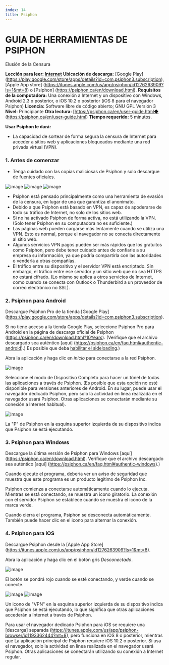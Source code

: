 ```yaml
---
index: 14
title: Psiphon
---
```

# GUIA DE HERRAMIENTAS DE PSIPHON

Elusión de la Censura

**Lección para leer: [Internet](umbrella://communications/the-internet)**
**Ubicación de descarga:** [Google Play] (https://play.google.com/store/apps/details?id=com.psiphon3.subscription), [Apple App store] (https://itunes.apple.com/us/app/psiphon/id1276263909?ls=1&mt=8) o [Psiphon] (https://psiphon.ca/en/download.html).
**Requisitos de la computadora:** Una conexión a Internet y un dispositivo con Windows, Android 2.3 o posterior, o iOS 10.2 o posterior (iOS 8 para el navegador Psiphon)
**Licencia:** Software libre de código abierto; GNU GPL Versión 3
**Nivel:** Principiante
**Otra lectura:** [https://psiphon.ca/en/user-guide.html◆ (https://psiphon.ca/en/user-guide.html)
**Tiempo requerido:** 5 minutos.

**Usar Psiphon le dará:**
- La capacidad de sortear de forma segura la censura de Internet para acceder a sitios web y aplicaciones bloqueados mediante una red privada virtual (VPN).

### 1. Antes de comenzar

- Tenga cuidado con las copias maliciosas de Psiphon y solo descargue de fuentes oficiales.

![image](tool_psiphon10.png)
![image](tool_psiphon11.png)
![image](tool_psiphon12.png)

- Psiphon está pensado principalmente como una herramienta de evasión de la censura, en lugar de una que garantiza el anonimato.
- Debido a que Psiphon está basado en VPN, es capaz de apoderarse de todo su tráfico de Internet, no solo de los sitios web.
- Si no ha activado Psiphon de forma activa, no está utilizando la VPN. (Solo tener Psiphon en su computadora no es suficiente.)
- Las páginas web pueden cargarse más lentamente cuando se utiliza una VPN. Esto es normal, porque el navegador no se conecta directamente al sitio web.
- Algunos servicios VPN pagos pueden ser más rápidos que los gratuitos como Psiphon, pero debe tener cuidado antes de confiarle a su empresa su información, ya que podría compartirla con las autoridades o venderla a otras compañías.
- El tráfico entre su dispositivo y el servidor VPN está encriptado. Sin embargo, el tráfico entre ese servidor y un sitio web que no sea HTTPS *no* estará cifrado. (Lo mismo se aplica a otros servicios de Internet, como cuando se conecta con Outlook o Thunderbird a un proveedor de correo electrónico no SSL).

### 2. Psiphon para Android

Descargue Psiphon Pro de la tienda [Google Play] (https://play.google.com/store/apps/details?id=com.psiphon3.subscription).

Si no tiene acceso a la tienda Google Play, seleccione Psiphon Pro para Android en la página de descarga oficial de Psiphon (https://psiphon.ca/en/download.html?10Years). (Verifique que el archivo descargado sea auténtico [aquí] (https://psiphon.ca/en/faq.html#authentic-android).) Es posible que deba [habilitar el sideloading](https://psiphon.ca/en/faq.html#android-enable-sideloading).)

Abra la aplicación y haga clic en *inicio* para conectarse a la red Psiphon.

![image](tool_psiphon5.png)

Seleccione el modo de Dispositivo Completo para hacer un túnel de todas las aplicaciones a través de Psiphon. (Es posible que esta opción no esté disponible para versiones anteriores de Android. En su lugar, puede usar el navegador dedicado Psiphon, pero solo la actividad en línea realizada en el navegador usará Psiphon. Otras aplicaciones se conectarán mediante su conexión a Internet habitual).

![image](tool_psiphon6.png)

La "P" de Psiphon en la esquina superior izquierda de su dispositivo indica que Psiphon se está ejecutando.

### 3. Psiphon para Windows

Descargue la última versión de Psiphon para Windows [aquí] (https://psiphon.ca/en/download.html). Verifique que el archivo descargado sea auténtico [aquí] (https://psiphon.ca/en/faq.html#authentic-windows).)

Cuando ejecute el programa, debería ver un aviso de seguridad que muestra que este programa es un producto legítimo de Psiphon Inc.

Psiphon comienza a conectarse automáticamente cuando lo ejecuta. Mientras se está conectando, se muestra un icono giratorio. La conexión con el servidor Psiphon se establece cuando se muestra el icono de la marca verde.

Cuando cierra el programa, Psiphon se desconecta automáticamente. También puede hacer clic en el icono para alternar la conexión.

### 4. Psiphon para iOS

Descargue Psiphon desde la [Apple App Store] (https://itunes.apple.com/us/app/psiphon/id1276263909?ls=1&mt=8).

Abra la aplicación y haga clic en el botón gris *Desconectado*.

![image](tool_psiphon7.png)

El botón se pondrá rojo cuando se esté conectando, y verde cuando se conecte.

![image](tool_psiphon8.png) ![image](tool_psiphon9.png)

Un icono de "VPN" en la esquina superior izquierda de su dispositivo indica que Psiphon se está ejecutando, lo que significa que otras aplicaciones accederán a Internet a través de Psiphon.

Para usar el navegador dedicado Psiphon para iOS se requiere una [descarga] separada (https://itunes.apple.com/us/app/psiphon-browser/id1193362444?mt=8), pero funciona en iOS 8 o posterior, mientras que La aplicación principal de Psiphon requiere iOS 10.2 o posterior. Si usa el navegador, solo la actividad en línea realizada en el navegador usará Psiphon. Otras aplicaciones se conectarán utilizando su conexión a Internet regular.
